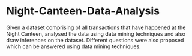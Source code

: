# Night-Canteen-Data-Analysis
Given a dataset comprising of all transactions that have happened at the Night Canteen, analysed the data using data mining techniques and also draw inferences on the dataset. Different questions were also proposed which can be answered using data mining techniques.
